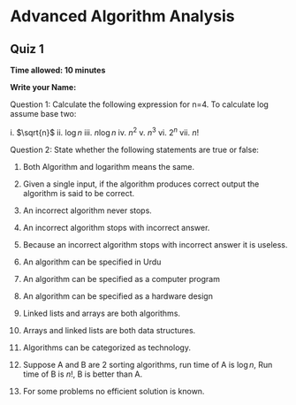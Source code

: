 # Advanced Algorithm Analysis

## Quiz 1

**Time allowed: 10 minutes** 

**Write your Name:**

Question 1: Calculate the following expression for n=4. To calculate log assume base two:

 i. $\sqrt{n}$
 ii. $\log{n}$
 iii. $n \log{n}$
 iv. $n^2$
 v. $n^3$ 
 vi. $2^n$
 vii. $n!$


Question 2: State whether the following statements are true or false:

1. Both Algorithm and logarithm means the same.

2. Given a single input, if the algorithm produces correct output the algorithm is said to be correct.

3. An incorrect algorithm never stops.

4. An incorrect algorithm stops with incorrect answer.

5. Because an incorrect algorithm stops with incorrect answer it is useless.

6. An algorithm can be specified in Urdu

7. An algorithm can be specified as a computer program

8. An algorithm can be specified as a hardware design

9. Linked lists and arrays are both algorithms.

10. Arrays and linked lists are both data structures.

11. Algorithms can be categorized as technology.

12. Suppose A and B are 2 sorting algorithms, run time of A is $\log{n}$, Run time of B is $n!$, B is better than A.

13. For some problems no efficient solution is known.

